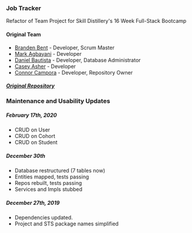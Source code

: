 ### Job Tracker
Refactor of Team Project for Skill Distillery's 16 Week Full-Stack Bootcamp

#### Original Team
* [Branden Bent](https://github.com/BrandenBent) - Developer, Scrum Master
* [Mark Agbayani](https://github.com/mk2modx) - Developer
* [Daniel Bautista](https://github.com/guam68) - Developer, Database Administrator
* [Casey Asher](https://github.com/blueohsix) - Developer
* [Connor Campora](https://github.com/J0HNC0NN0R) - Developer, Repository Owner

##### [Original Repository](https://github.com/J0HNC0NN0R/SDJobTrackingApp)


### Maintenance and Usability Updates
##### February 17th, 2020
  - CRUD on User
  - CRUD on Cohort
  - CRUD on Student

##### December 30th
  - Database restructured (7 tables now)
  - Entities mapped, tests passing
  - Repos rebuilt, tests passing
  - Services and Impls stubbed

##### December 27th, 2019
  - Dependencies updated.
  - Project and STS package names simplified
